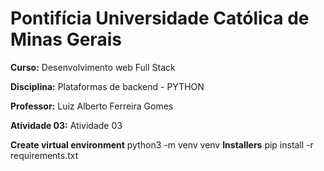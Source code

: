 # Pontifícia Universidade Católica de Minas Gerais

 **Curso:** Desenvolvimento web Full Stack
 
 **Disciplina:** Plataformas de backend - PYTHON
 
 **Professor:** Luiz Alberto Ferreira Gomes
 
 **Atividade 03:**  Atividade 03
 
 
 **Create virtual environment**
    python3 -m venv venv
 **Installers**
    pip install -r requirements.txt
